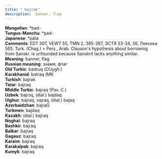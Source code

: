 ```yaml
---
title: " bajrak"
description:  banner, flag
---
```


<strong>Mongolian</strong>:  *bad-<br>
<strong>Tungus-Manchu</strong>:  *pad-<br>
<strong>Japanese</strong>:  *pátà<br>
<strong>Comments</strong>:  EDT 307, VEWT 55, TMN 2, 385-387, ЭСТЯ 33-34, 36, Лексика 565. Turk. (Chag.) > Pers., Arab. Clauson's hypothesis about borrowing from Sanskr. is unfounded because Sanskrit lacks anything similar.<br>
<strong>Meaning</strong>:  banner, flag<br>
<strong>Russian meaning</strong>:  знамя, флаг<br>
<strong>Old Turkic</strong>:  badruq (OUygh.)<br>
<strong>Karakhanid</strong>:  batraq (MK<br>
<strong>Turkish</strong>:  bajrak<br>
<strong>Tatar</strong>:  bajraq<br>
<strong>Middle Turkic</strong>:  bajraq (Pav. C.)<br>
<strong>Uzbek</strong>:  bajrɔq, (dial.) bajdaq<br>
<strong>Uighur</strong>:  bajraq, vajraq, (dial.) bajaq<br>
<strong>Azerbaidzhan</strong>:  bajraG<br>
<strong>Turkmen</strong>:  bajdaq<br>
<strong>Kazakh</strong>:  (dial.) bajraq<br>
<strong>Noghai</strong>:  bajraq<br>
<strong>Bashkir</strong>:  bajraq<br>
<strong>Balkar</strong>:  bajraq<br>
<strong>Gagauz</strong>:  bajraq<br>
<strong>Karaim</strong>:  bajraq<br>
<strong>Karakalpak</strong>:  bajraq<br>
<strong>Kumyk</strong>:  bajraq<br>



